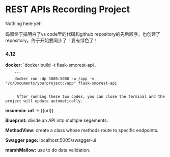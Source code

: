 # REST APIs Recording Project

Nothing here yet!

妈蛋终于搞明白了vs code里的代码和github repository的先后顺序，也创建了repository。终于开始要同步了！要有绿色了！

### 4.12

 **docker:** `docker build -t flask-smorest-api .
        
        ```
        docker run -dp 5000:5000 -w /app -v "/c/Documents/yourproject:/app" flask-smorest-api
        

         After running these two codes, you can close the terminal and the project will update automatically.

**insomnia:**  **url** -> {{url}} 

**Blueprint:** divide an API into multiple segements.

**MethodView:** create a class whose methods route to specific endpoints.

**Swagger page:** localhost:5005/swagger-ui

**marshMallow:** use to do data validation.